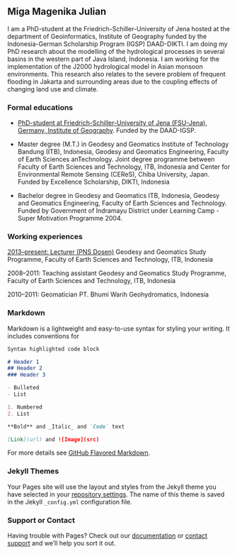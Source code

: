 ## Miga Magenika Julian

I am a PhD-student at the Friedrich-Schiller-University of Jena hosted at the department of Geoinformatics, Institute of Geography funded by the Indonesia-German Scholarship Program (IGSP) DAAD-DIKTI. I am doing my PhD research about the modelling of the hydrological processes in several basins in the western part of Java Island, Indonesia. I am working for the implementation of the J2000 hydrological model in Asian monsoon environments. This research also relates to the severe problem of frequent flooding in Jakarta and surrounding areas due to the coupling effects of changing land use and climate.

### Formal educations

* [PhD-student at Friedrich-Schiller-University of Jena (FSU-Jena), Germany, Institute of Geography](https://www.geographie.uni-jena.de/Julian.html). Funded by the DAAD-IGSP.

* Master degree (M.T.) in Geodesy and Geomatics Institute of Technology Bandung (ITB), Indonesia, Geodesy and Geomatics Engineering, Faculty of Earth Sciences anTechnology. Joint degree programme between Faculty of Earth Sciences and Technology, ITB, Indonesia and Center for Environmental Remote Sensing (CEReS), Chiba University, Japan. Funded by Excellence Scholarship, DIKTI, Indonesia

* Bachelor degree in Geodesy and Geomatics ITB, Indonesia, Geodesy and Geomatics Engineering, Faculty of Earth Sciences and Technology. Funded by Government of Indramayu District under Learning Camp - Super Motivation Programme 2004.

### Working experiences

[2013–present: Lecturer (PNS Dosen)](https://www.itb.ac.id/staff/view/miga-magenika-julian-swe)
Geodesy and Geomatics Study Programme, Faculty of Earth Sciences and Technology, ITB, Indonesia

2008–2011: Teaching assistant
Geodesy and Geomatics Study Programme, Faculty of Earth Sciences and Technology, ITB, Indonesia

2010–2011: Geomatician
PT. Bhumi Warih Geohydromatics, Indonesia

### Markdown

Markdown is a lightweight and easy-to-use syntax for styling your writing. It includes conventions for

```markdown
Syntax highlighted code block

# Header 1
## Header 2
### Header 3

- Bulleted
- List

1. Numbered
2. List

**Bold** and _Italic_ and `Code` text

[Link](url) and ![Image](src)
```

For more details see [GitHub Flavored Markdown](https://guides.github.com/features/mastering-markdown/).

### Jekyll Themes

Your Pages site will use the layout and styles from the Jekyll theme you have selected in your [repository settings](https://github.com/migamjulian/page1/settings). The name of this theme is saved in the Jekyll `_config.yml` configuration file.

### Support or Contact

Having trouble with Pages? Check out our [documentation](https://help.github.com/categories/github-pages-basics/) or [contact support](https://github.com/contact) and we’ll help you sort it out.

